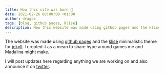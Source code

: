 ```yaml
---
title: How this site was born 👶
date: 2021-02-26 00:00:00 +01:00
author: dragos
tags: [blog, github pages, klise]
description: How this website was made using github pages and the klise theme
---
```


The website was made using [github pages](https://pages.github.com/) and the [klisé](https://github.com/piharpi/klise) minimalistic theme for [jekyll](https://github.com/jekyll/jekyll). I created it as a mean to share hype around games me and Madalina might make.

I will post updates here regarding anything we are working on and also announce it on [twitter](https://twitter.com/appsinacup).